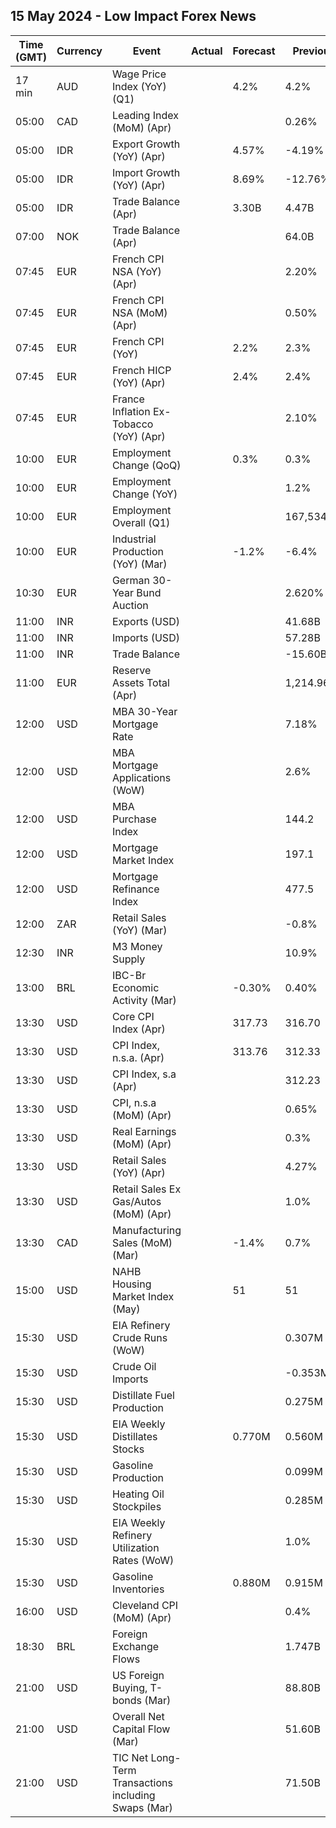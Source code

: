 ## 15 May 2024 - Low Impact Forex News

| Time (GMT) | Currency | Event | Actual | Forecast | Previous |
|------|----------|-------|--------|----------|----------|
| 17 min | AUD | Wage Price Index (YoY) (Q1) |  | 4.2% | 4.2% |
| 05:00 | CAD | Leading Index (MoM) (Apr) |  |  | 0.26% |
| 05:00 | IDR | Export Growth (YoY) (Apr) |  | 4.57% | -4.19% |
| 05:00 | IDR | Import Growth (YoY) (Apr) |  | 8.69% | -12.76% |
| 05:00 | IDR | Trade Balance (Apr) |  | 3.30B | 4.47B |
| 07:00 | NOK | Trade Balance (Apr) |  |  | 64.0B |
| 07:45 | EUR | French CPI NSA (YoY) (Apr) |  |  | 2.20% |
| 07:45 | EUR | French CPI NSA (MoM) (Apr) |  |  | 0.50% |
| 07:45 | EUR | French CPI (YoY) |  | 2.2% | 2.3% |
| 07:45 | EUR | French HICP (YoY) (Apr) |  | 2.4% | 2.4% |
| 07:45 | EUR | France Inflation Ex-Tobacco (YoY) (Apr) |  |  | 2.10% |
| 10:00 | EUR | Employment Change (QoQ) |  | 0.3% | 0.3% |
| 10:00 | EUR | Employment Change (YoY) |  |  | 1.2% |
| 10:00 | EUR | Employment Overall (Q1) |  |  | 167,534.6K |
| 10:00 | EUR | Industrial Production (YoY) (Mar) |  | -1.2% | -6.4% |
| 10:30 | EUR | German 30-Year Bund Auction |  |  | 2.620% |
| 11:00 | INR | Exports (USD) |  |  | 41.68B |
| 11:00 | INR | Imports (USD) |  |  | 57.28B |
| 11:00 | INR | Trade Balance |  |  | -15.60B |
| 11:00 | EUR | Reserve Assets Total (Apr) |  |  | 1,214.96B |
| 12:00 | USD | MBA 30-Year Mortgage Rate |  |  | 7.18% |
| 12:00 | USD | MBA Mortgage Applications (WoW) |  |  | 2.6% |
| 12:00 | USD | MBA Purchase Index |  |  | 144.2 |
| 12:00 | USD | Mortgage Market Index |  |  | 197.1 |
| 12:00 | USD | Mortgage Refinance Index |  |  | 477.5 |
| 12:00 | ZAR | Retail Sales (YoY) (Mar) |  |  | -0.8% |
| 12:30 | INR | M3 Money Supply |  |  | 10.9% |
| 13:00 | BRL | IBC-Br Economic Activity (Mar) |  | -0.30% | 0.40% |
| 13:30 | USD | Core CPI Index (Apr) |  | 317.73 | 316.70 |
| 13:30 | USD | CPI Index, n.s.a. (Apr) |  | 313.76 | 312.33 |
| 13:30 | USD | CPI Index, s.a (Apr) |  |  | 312.23 |
| 13:30 | USD | CPI, n.s.a (MoM) (Apr) |  |  | 0.65% |
| 13:30 | USD | Real Earnings (MoM) (Apr) |  |  | 0.3% |
| 13:30 | USD | Retail Sales (YoY) (Apr) |  |  | 4.27% |
| 13:30 | USD | Retail Sales Ex Gas/Autos (MoM) (Apr) |  |  | 1.0% |
| 13:30 | CAD | Manufacturing Sales (MoM) (Mar) |  | -1.4% | 0.7% |
| 15:00 | USD | NAHB Housing Market Index (May) |  | 51 | 51 |
| 15:30 | USD | EIA Refinery Crude Runs (WoW) |  |  | 0.307M |
| 15:30 | USD | Crude Oil Imports |  |  | -0.353M |
| 15:30 | USD | Distillate Fuel Production |  |  | 0.275M |
| 15:30 | USD | EIA Weekly Distillates Stocks |  | 0.770M | 0.560M |
| 15:30 | USD | Gasoline Production |  |  | 0.099M |
| 15:30 | USD | Heating Oil Stockpiles |  |  | 0.285M |
| 15:30 | USD | EIA Weekly Refinery Utilization Rates (WoW) |  |  | 1.0% |
| 15:30 | USD | Gasoline Inventories |  | 0.880M | 0.915M |
| 16:00 | USD | Cleveland CPI (MoM) (Apr) |  |  | 0.4% |
| 18:30 | BRL | Foreign Exchange Flows |  |  | 1.747B |
| 21:00 | USD | US Foreign Buying, T-bonds (Mar) |  |  | 88.80B |
| 21:00 | USD | Overall Net Capital Flow (Mar) |  |  | 51.60B |
| 21:00 | USD | TIC Net Long-Term Transactions including Swaps (Mar) |  |  | 71.50B |
